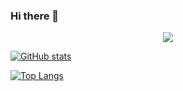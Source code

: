 ### Hi there 👋

<p align="center">
  <a href="https://skillicons.dev">
    <img src="https://skillicons.dev/icons?i=go,cpp,git,docker&theme=dark" />
  </a>
</p>

[![GitHub stats](https://github-readme-stats.vercel.app/api?username=AY7295&&show_icons=true&count_private=true&theme=tokyonight)](https://github.com/AY7295)

[![Top Langs](https://github-readme-stats.vercel.app/api/top-langs/?username=AY7295&theme=tokyonight&layout=compact)](https://github.com/AY7295)

<!--
**AY7295/AY7295** is a ✨ _special_ ✨ repository because its `README.md` (this file) appears on your GitHub profile.

Here are some ideas to get you started:

- 🔭 I’m currently working on ...
- 🌱 I’m currently learning ...
- 👯 I’m looking to collaborate on ...
- 🤔 I’m looking for help with ...
- 💬 Ask me about ...
- 📫 How to reach me: ...
- 😄 Pronouns: ...
- ⚡ Fun fact: ...
-->
